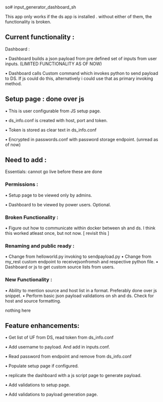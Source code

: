 so# input_generator_dashboard_sh 

This app only works if the ds app is installed <app name>. without either of them, the functionality is broken.

## Current functionality : 


Dashboard :

• Dashboard builds a json payload from pre defined set of inputs from user inputs. (LIMITED FUNCTIONALITY AS OF NOW)

• Dashboard calls Custom command which invokes python to send payload to DS. If js could do this, alternatively i could use that as primary invoking method.

## Setup page : done over js 

• This is user configurable from JS setup page.

• ds_info.conf is created with host, port and token.

• Token is stored as clear text in ds_info.conf

• Encrypted in passwords.conf with password storage endpoint. (unread as of now)

## Need to add : 

Essentials: cannot go live before these are done

### Permissions :
• Setup page to be viewed only by admins.

• Dashboard to be viewed by power users. Optional.

### Broken Functionality :
• Figure out how to communicate within docker between sh and ds. I think this worked atleast once, but not now. [ revisit this ]

### Renaming and public ready :
• Change from helloworld.py invoking to sendpayload.py
• Change from my_rest custom endpoint to receivejsonfromsh and respective python file.
• Dashboard or js to get custom source lists from users.
### New Functionality :
• Ability to mention source and host list in a format. Preferably done over js snippet.
• Perform basic json payload validations on sh and ds. Check for host and source formatting.



<can go live without this but essential>
nothing here

## Feature enhancements:

• Get list of UF from DS, read token from ds_info.conf

• Add username to payload. And add in inputs.conf.

• Read password from endpoint and remove from ds_info.conf

• Populate setup page if configured.

• replicate the dashboard with a js script page to generate payload.

• Add validations to setup page.

• Add validations to payload generation page.
   



